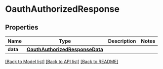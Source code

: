 # OauthAuthorizedResponse

## Properties
Name | Type | Description | Notes
------------ | ------------- | ------------- | -------------
**data** | [**OauthAuthorizedResponseData**](OauthAuthorizedResponseData.md) |  | 

[[Back to Model list]](../README.md#documentation-for-models) [[Back to API list]](../README.md#documentation-for-api-endpoints) [[Back to README]](../README.md)

